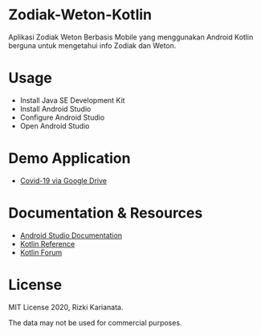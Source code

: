# Zodiak-Weton-Kotlin
Aplikasi Zodiak Weton Berbasis Mobile yang menggunakan Android Kotlin berguna untuk mengetahui info Zodiak dan Weton.

# Usage
* Install Java SE Development Kit
* Install Android Studio
* Configure Android Studio
* Open Android Studio

# Demo Application
* [Covid-19 via Google Drive](https://drive.google.com/file/d/103ymq_mZxcJqMXjvD8eFkcI2AauaAF_m/view?usp=sharing)

# Documentation & Resources
* [Android Studio Documentation](https://developer.android.com/docs)
* [Kotlin Reference](https://kotlinlang.org/docs/reference/)
* [Kotlin Forum](https://kotlinlang.org/community/)

# License
MIT License 2020, Rizki Karianata.

The data may not be used for commercial purposes.
